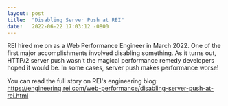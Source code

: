 ```yaml
---
layout: post
title:  "Disabling Server Push at REI"
date:   2022-06-22 17:03:12 -0800
---
```


REI hired me on as a Web Performance Engineer in March 2022. One of the first major accomplishments involved disabling something. As it turns out, HTTP/2 server push wasn't the magical performance remedy developers hoped it would be. In some cases, server push makes performance worse! 

You can read the full story on REI's engineering blog: https://engineering.rei.com/web-performance/disabling-server-push-at-rei.html 